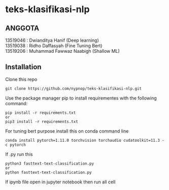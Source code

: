 # teks-klasifikasi-nlp
## ANGGOTA
13519046 : Dwianditya Hanif (Deep learning) <br />
13519038 : Ridho Daffasyah (Fine Tuning Bert) <br />
13519206 : Muhammad Fawwaz Naabigh (Shallow ML)<br />

## Installation

Clone this repo
```
git clone https://github.com/nypnop/teks-klasifikasi-nlp.git
```

Use the package manager pip to install requirementes with the following command:
```
pip install -r requirements.txt
or
pip3 install -r requirements.txt
```
For tuning bert purpose install this on conda command line
```
conda install pytorch=1.11.0 torchvision torchaudio cudatoolkit=11.3 -c pytorch
```


If .py run this
```
python3 fasttext-text-classification.py
or
python fasttext-text-classification.py
```

If ipynb file open in jupyter notebook then run all cell

